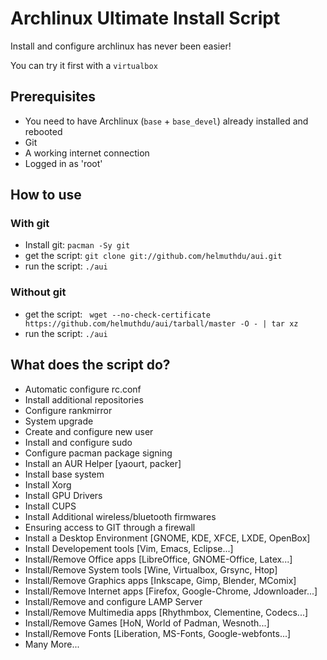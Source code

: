 # Archlinux Ultimate Install Script

Install and configure archlinux has never been easier!

You can try it first with a `virtualbox`

## Prerequisites

- You need to have Archlinux (`base` + `base_devel`) already installed and rebooted
- Git
- A working internet connection
- Logged in as 'root'

## How to use

### With git
- Install git: `pacman -Sy git`
- get the script: `git clone git://github.com/helmuthdu/aui.git`
- run the script: `./aui`

### Without git
- get the script: ` wget --no-check-certificate https://github.com/helmuthdu/aui/tarball/master -O - | tar xz`
- run the script: `./aui`

## What does the script do?

- Automatic configure rc.conf
- Install additional repositories
- Configure rankmirror
- System upgrade
- Create and configure new user
- Install and configure sudo
- Configure pacman package signing
- Install an AUR Helper [yaourt, packer]
- Install base system
- Install Xorg
- Install GPU Drivers
- Install CUPS
- Install Additional wireless/bluetooth firmwares
- Ensuring access to GIT through a firewall
- Install a Desktop Environment [GNOME, KDE, XFCE, LXDE, OpenBox]
- Install Developement tools [Vim, Emacs, Eclipse...]
- Install/Remove Office apps [LibreOffice, GNOME-Office, Latex...]
- Install/Remove System tools [Wine, Virtualbox, Grsync, Htop]
- Install/Remove Graphics apps [Inkscape, Gimp, Blender, MComix]
- Install/Remove Internet apps [Firefox, Google-Chrome, Jdownloader...]
- Install/Remove and configure LAMP Server
- Install/Remove Multimedia apps [Rhythmbox, Clementine, Codecs...]
- Install/Remove Games [HoN, World of Padman, Wesnoth...]
- Install/Remove Fonts [Liberation, MS-Fonts, Google-webfonts...]
- Many More...
